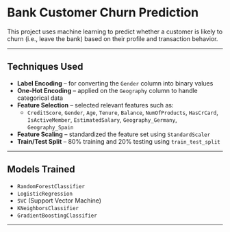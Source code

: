# Bank Customer Churn Prediction

This project uses machine learning to predict whether a customer is likely to churn (i.e., leave the bank) based on their profile and transaction behavior.

---
## Techniques Used

- **Label Encoding** – for converting the `Gender` column into binary values
- **One-Hot Encoding** – applied on the `Geography` column to handle categorical data
- **Feature Selection** – selected relevant features such as:
  - `CreditScore`, `Gender`, `Age`, `Tenure`, `Balance`, `NumOfProducts`, `HasCrCard`, `IsActiveMember`, `EstimatedSalary`, `Geography_Germany`, `Geography_Spain`
- **Feature Scaling** – standardized the feature set using `StandardScaler`
- **Train/Test Split** – 80% training and 20% testing using `train_test_split`

---

## Models Trained

- `RandomForestClassifier`
- `LogisticRegression`
- `SVC` (Support Vector Machine)
- `KNeighborsClassifier`
- `GradientBoostingClassifier`

---
